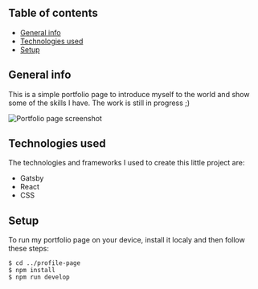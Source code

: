 ## Table of contents
* [General info](#general-info)
* [Technologies used](#technologies-used)
* [Setup](#setup)

## General info
This is a simple portfolio page to introduce myself to the world and show some of the skills I have. 
The work is still in progress ;)

![Portfolio page screenshot](./images/screenshot.png)

## Technologies used
The technologies and frameworks I used to create this little project are: 
* Gatsby
* React
* CSS

## Setup
To run my portfolio page on your device, install it localy and then follow these steps:

```
$ cd ../profile-page
$ npm install
$ npm run develop
```